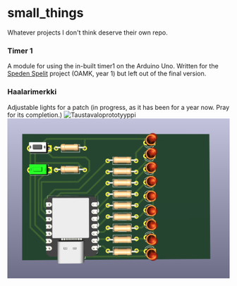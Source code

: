 # small_things
Whatever projects I don't think deserve their own repo.

### Timer 1
A module for using the in-built timer1 on the Arduino Uno. Written for the [Speden Spelit](https://github.com/Nornalite/SpedenSpelit) project (OAMK, year 1) but left out of the final version.

### Haalarimerkki 
Adjustable lights for a patch (in progress, as it has been for a year now. Pray for its completion.)
![Taustavaloprototyyppi](haalarimerkki/haalarimerkki.jpg?raw=true "Prototyyppi")
![Taustavalojen pcb](haalarimerkki/haalarimerkki_pcb.png?raw=true "Tuskallinen väkerrys")
